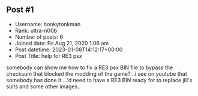 ## Post #1
- Username: honkytonkman
- Rank: ultra-n00b
- Number of posts: 6
- Joined date: Fri Aug 21, 2020 1:06 am
- Post datetime: 2023-01-08T14:12:17+00:00
- Post Title: help for RE3 psx

somebody can show me how to fix a RE3 psx  BIN file to bypass the checksum that blocked the modding of the game? ..i see on youtube that somebody has done it ...'d need to have a RE3 BIN ready for to replace jill's suits and some other images..
